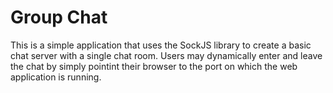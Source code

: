 Group Chat
==========

This is a simple application that uses the SockJS library to create a basic chat server with a single chat room.
Users may dynamically enter and leave the chat by simply pointint their browser to the port on which the web
application is running.

